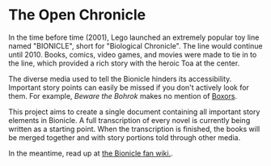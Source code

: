 # The Open Chronicle
In the time before time (2001), Lego launched an extremely popular toy line named "BIONICLE", short for "Biological Chronicle". The line would continue until 2010. Books, comics, video games, and movies were made to tie in to the line, which provided a rich story with the heroic Toa at the center.

The diverse media used to tell the Bionicle hinders its accessibility. Important story points can easily be missed if you don't actively look for them. For example, *Beware the Bohrok* makes no mention of <a href="http://biosector01.com/wiki/index.php/Boxor">Boxors</a>.

This project aims to create a single document containing all important story elements in Bionicle. A full transcription of every novel is currently being written as a starting point. When the transcription is finished, the books will be merged together and with story portions told through other media.

In the meantime, read up at <a href="http://biosector01.com">the Bionicle fan wiki.</a>.
